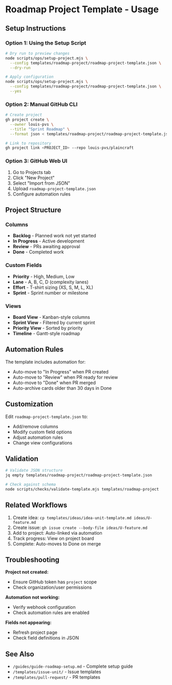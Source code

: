 # Roadmap Project Template - Usage

## Setup Instructions

### Option 1: Using the Setup Script

```bash
# Dry run to preview changes
node scripts/ops/setup-project.mjs \
  --config templates/roadmap-project/roadmap-project-template.json \
  --dry-run

# Apply configuration
node scripts/ops/setup-project.mjs \
  --config templates/roadmap-project/roadmap-project-template.json \
  --yes
```

### Option 2: Manual GitHub CLI

```bash
# Create project
gh project create \
  --owner louis-pvs \
  --title "Sprint Roadmap" \
  --format json < templates/roadmap-project/roadmap-project-template.json

# Link to repository
gh project link <PROJECT_ID> --repo louis-pvs/plaincraft
```

### Option 3: GitHub Web UI

1. Go to Projects tab
2. Click "New Project"
3. Select "Import from JSON"
4. Upload `roadmap-project-template.json`
5. Configure automation rules

## Project Structure

### Columns

- **Backlog** - Planned work not yet started
- **In Progress** - Active development
- **Review** - PRs awaiting approval
- **Done** - Completed work

### Custom Fields

- **Priority** - High, Medium, Low
- **Lane** - A, B, C, D (complexity lanes)
- **Effort** - T-shirt sizing (XS, S, M, L, XL)
- **Sprint** - Sprint number or milestone

### Views

- **Board View** - Kanban-style columns
- **Sprint View** - Filtered by current sprint
- **Priority View** - Sorted by priority
- **Timeline** - Gantt-style roadmap

## Automation Rules

The template includes automation for:

- Auto-move to "In Progress" when PR created
- Auto-move to "Review" when PR ready for review
- Auto-move to "Done" when PR merged
- Auto-archive cards older than 30 days in Done

## Customization

Edit `roadmap-project-template.json` to:

- Add/remove columns
- Modify custom field options
- Adjust automation rules
- Change view configurations

## Validation

```bash
# Validate JSON structure
jq empty templates/roadmap-project/roadmap-project-template.json

# Check against schema
node scripts/checks/validate-template.mjs templates/roadmap-project
```

## Related Workflows

1. Create idea: `cp templates/ideas/idea-unit-template.md ideas/U-feature.md`
2. Create issue: `gh issue create --body-file ideas/U-feature.md`
3. Add to project: Auto-linked via automation
4. Track progress: View on project board
5. Complete: Auto-moves to Done on merge

## Troubleshooting

**Project not created:**

- Ensure GitHub token has `project` scope
- Check organization/user permissions

**Automation not working:**

- Verify webhook configuration
- Check automation rules are enabled

**Fields not appearing:**

- Refresh project page
- Check field definitions in JSON

## See Also

- `/guides/guide-roadmap-setup.md` - Complete setup guide
- `/templates/issue-unit/` - Issue templates
- `/templates/pull-request/` - PR templates
